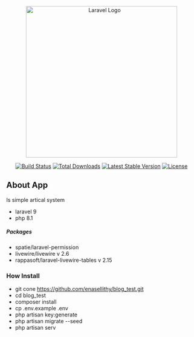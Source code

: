 <p align="center"><a href="https://laravel.com" target="_blank"><img src="https://raw.githubusercontent.com/laravel/art/master/logo-lockup/5%20SVG/2%20CMYK/1%20Full%20Color/laravel-logolockup-cmyk-red.svg" width="400" alt="Laravel Logo"></a></p>

<p align="center">
<a href="https://github.com/laravel/framework/actions"><img src="https://github.com/laravel/framework/workflows/tests/badge.svg" alt="Build Status"></a>
<a href="https://packagist.org/packages/laravel/framework"><img src="https://img.shields.io/packagist/dt/laravel/framework" alt="Total Downloads"></a>
<a href="https://packagist.org/packages/laravel/framework"><img src="https://img.shields.io/packagist/v/laravel/framework" alt="Latest Stable Version"></a>
<a href="https://packagist.org/packages/laravel/framework"><img src="https://img.shields.io/packagist/l/laravel/framework" alt="License"></a>
</p>

## About App

Is simple artical system 

- laravel 9
- php 8.1

##### Packages 
- spatie/laravel-permission
- livewire/livewire v 2.6
- rappasoft/laravel-livewire-tables v 2.15


### How Install
- git cone https://github.com/enasellithy/blog_test.git
- cd blog_test
- composer install
- cp .env.example .env
- php artisan key:generate
- php artisan migrate --seed
- php artisan serv
